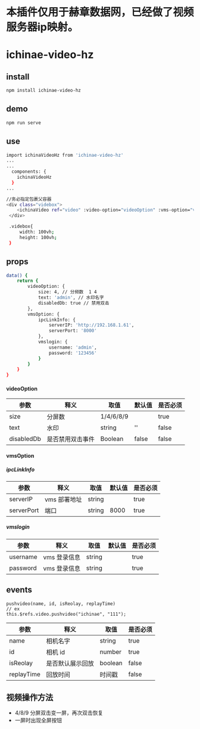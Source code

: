 # 本插件仅用于赫章数据网，已经做了视频服务器ip映射。

# ichinae-video-hz

## install

```bash
npm install ichinae-video-hz
```

## demo

```bash
npm run serve
```

## use

```bash
import ichinaVideoHz from 'ichinae-video-hz'
...
...
  components: {
    ichinaVideoHz
  }
...

//务必指定包裹父容器
<div class="videbox">
    <ichinaVideo ref="video" :video-option="videoOption" :vms-option="vmsOption" />
 </div>

 .videbox{
     width: 100vh;
     height: 100vh;
 }
```

## props

```bash
data() {
    return {
        videoOption: {
            size: 4, // 分频数  1 4
            text: 'admin', // 水印名字
            disabledDb: true // 禁用双击
        },
        vmsOption: {
            ipcLinkInfo: {
                serverIP: 'http://192.168.1.61',
                serverPort: '8000'
            },
            vmslogin: {
                username: 'admin',
                password: '123456'
            }
        }
    }
}
```

#### videoOption

| 参数       | 释义             | 取值      | 默认值 | 是否必须 |
| ---------- | ---------------- | --------- | ------ | -------- |
| size       | 分屏数           | 1/4/6/8/9 |        | true     |
| text       | 水印             | string    | ''     | false    |
| disabledDb | 是否禁用双击事件 | Boolean   | false  | false    |

#### vmsOption

##### ipcLinkInfo

| 参数       | 释义         | 取值   | 默认值 | 是否必须 |
| ---------- | ------------ | ------ | ------ | -------- |
| serverIP   | vms 部署地址 | string |        | true     |
| serverPort | 端口         | string | 8000   | true     |

##### vmslogin

| 参数     | 释义         | 取值   | 默认值 | 是否必须 |
| -------- | ------------ | ------ | ------ | -------- |
| username | vms 登录信息 | string |        | true     | true |
| password | vms 登录信息 | string |        | true     | true |

## events

```
pushvideo(name, id, isReolay, replayTime)
// ex
this.$refs.video.pushvideo("ichinae", "111");
```

| 参数       | 释义             | 取值    | 是否必须 |
| ---------- | ---------------- | ------- | -------- |
| name       | 相机名字         | string  | true     |
| id         | 相机 id          | number  | true     |
| isReolay   | 是否默认展示回放 | boolean | false    |
| replayTime | 回放时间         | 时间戳  | false    |

## 视频操作方法
- 4/8/9 分屏双击变一屏，再次双击恢复
- 一屏时出现全屏按钮